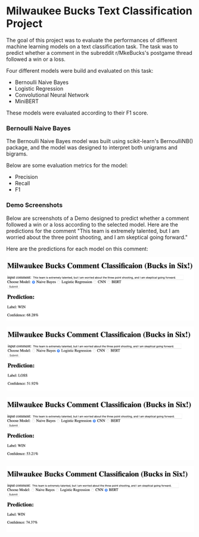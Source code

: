 # Milwaukee Bucks Text Classification Project

The goal of this project was to evaluate the performances of different machine learning models on a text classification task. The task was to predict whether a comment in the subreddit r/MkeBucks's postgame thread followed a win or a loss.

Four different models were build and evaluated on this task:

- Bernoulli Naive Bayes
- Logistic Regression
- Convolutional Neural Network
- MiniBERT

These models were evaluated according to their F1 score.

### Bernoulli Naive Bayes

The Bernoulli Naive Bayes model was built using scikit-learn's BernoulliNB() package, and the model was designed to interpret both unigrams and bigrams.

Below are some evaluation metrics for the model:

- Precision
- Recall
- F1

### Demo Screenshots

Below are screenshots of a Demo designed to predict whether a comment followed a win or a loss according to the selected model. Here are the predictions for the comment "This team is extremely talented, but I am worried about the three point shooting, and I am skeptical going forward."

Here are the predictions for each model on this comment:

![Naive Bayes](./docs/NBDemo.png)

![Logistic Regression](./docs/LRDemo.png)

![CNN](./docs/CNNDemo.png)

![BERT](./docs/BERTDemo.png)


